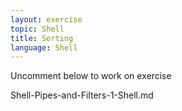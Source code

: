 ```yaml
---
layout: exercise
topic: Shell
title: Sorting 
language: Shell
---
```

Uncomment below to work on exercise

<!--

### Review the `sort` command in more detail

**What Does `sort -n` Do?**

Create a file called `numbers.txt` using `nano` and
enter the following lines:

~~~
10
2
19
22
6
~~~

**Question 6**: Run `sort` on the file `numbers.txt` and submit the output as 
part of your homework. 

**Question 7**: Run `sort -n` on the same input file and report the output as 
part of your homework.

**Question 8**: In one sentence, explain breifly what `-n` is doing for the sort command. 
Use the help function if you need it.

Remember, that the `sort` command does **not** change the file!
Instead, it sends the sorted result as an output to the screen. 
Run the command `cat numbers.txt` to prove this.

**Change** your directory to  `/datashell/molecules/`

(By now you should be able to do this!)

There are six datafiles in this directory. Using the wildcard `*` 
run the command `wc -l *.pdb`

The output should be:
```
  20 cubane.pdb
  12 ethane.pdb
   9 methane.pdb
  30 octane.pdb
  21 pentane.pdb
  15 propane.pdb
 107 total
 ```

This is showing us the number of lines or lengths of each file, but what if we 
wanted the lengths to be in numerical order? One way to do that is by first 
sending the output of `wc -l *.pdb` to a file
instead of to the terminal. We can do this using 

`wc -l *.pdb > lengths.txt`

Run the command `wc -l *.pdb > lengths.txt` and use `ls` to show that 
a new file named `lengths.txt` is in the `/datashell/molecules/` directory.
Then use the `cat` command to display `lengths.txt` in the terminal window.
It should look like the output from the command `wc -l *.pdb` above.

Now run the command:

~~~
$ sort -n lengths.txt
~~~

**Question9**: What is the output of `sort -n lengths.txt`?

Remember we said that the `sort` command does not change the file? 
Convince yourself this is true by running 
```
cat lengths.txt
```
We can put the sorted list of lines in another file called `sorted-lengths.txt`
by putting `> sorted-lengths.txt` after the command,
just as we used `> lengths.txt` to put the output of `wc` into `lengths.txt`.

**Question10**: Create a file named `sorted-lengths.txt` by 
directing the output to a file for the command `sort -n lengths.txt`
and sumbit the command itself and also the output of 

`cat sorted-lengths.txt`

as part of your homework.

**Important Note #1**: After creating `sorted-lengths.txt`, we can run another command called `head` 
to get the first line in `sorted-lengths.txt`:
~~~
$ head -n 1 sorted-lengths.txt
  9  methane.pdb
~~~

Using `-n 1` with `head` tells `head` that
we only want the first line of the file;
`-n 20` would get the first 20,
and so on. The default value for the number of lines using `head`
is 10 lines.

**Important Note#2**: Because `sorted-lengths.txt` contains the lengths of our files 
ordered from least to greatest,
the output of `head` ***must*** be the file with the **fewest lines**.
-->

Shell-Pipes-and-Filters-1-Shell.md